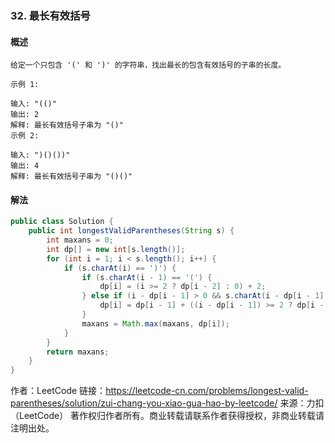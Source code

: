 ### 32. 最长有效括号
#### 概述
    给定一个只包含 '(' 和 ')' 的字符串，找出最长的包含有效括号的子串的长度。
    
    示例 1:
    
    输入: "(()"
    输出: 2
    解释: 最长有效括号子串为 "()"
    示例 2:
    
    输入: ")()())"
    输出: 4
    解释: 最长有效括号子串为 "()()"


#### 解法

```java
public class Solution {
    public int longestValidParentheses(String s) {
        int maxans = 0;
        int dp[] = new int[s.length()];
        for (int i = 1; i < s.length(); i++) {
            if (s.charAt(i) == ')') {
                if (s.charAt(i - 1) == '(') {
                    dp[i] = (i >= 2 ? dp[i - 2] : 0) + 2;
                } else if (i - dp[i - 1] > 0 && s.charAt(i - dp[i - 1] - 1) == '(') {
                    dp[i] = dp[i - 1] + ((i - dp[i - 1]) >= 2 ? dp[i - dp[i - 1] - 2] : 0) + 2;
                }
                maxans = Math.max(maxans, dp[i]);
            }
        }
        return maxans;
    }
}
```


作者：LeetCode
链接：https://leetcode-cn.com/problems/longest-valid-parentheses/solution/zui-chang-you-xiao-gua-hao-by-leetcode/
来源：力扣（LeetCode）
著作权归作者所有。商业转载请联系作者获得授权，非商业转载请注明出处。